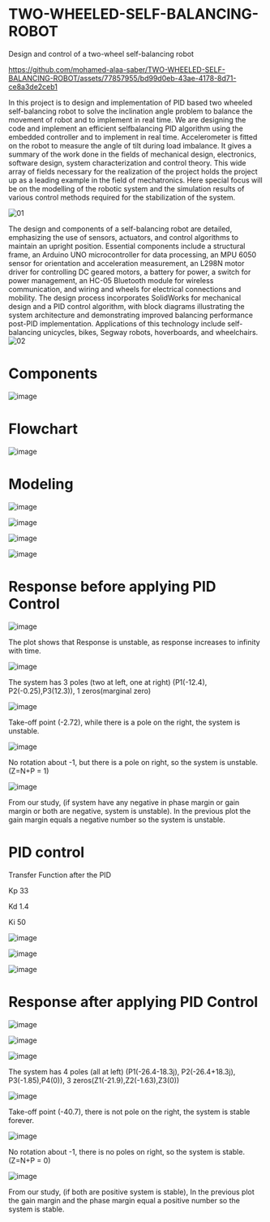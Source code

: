 # TWO-WHEELED-SELF-BALANCING-ROBOT
 Design and control of a two-wheel self-balancing robot



https://github.com/mohamed-alaa-saber/TWO-WHEELED-SELF-BALANCING-ROBOT/assets/77857955/bd99d0eb-43ae-4178-8d71-ce8a3de2ceb1


 
 In this project is to design and implementation of PID based two wheeled self-balancing robot to solve the inclination angle problem to balance the movement of robot and to implement in real time. We are designing the code and implement an efficient selfbalancing PID algorithm using the embedded controller and to implement in real time. Accelerometer is fitted on the robot to measure the angle of tilt during load imbalance. It gives a summary of the work done in the fields of mechanical design, electronics, software design, system characterization and control theory. This wide array of fields necessary for the realization of the project holds the project up as a leading example in the field of 
mechatronics. Here special focus will be on the modelling of the robotic system and the simulation results of various control methods required for the stabilization of the system. 

![01](https://github.com/mohamed-alaa-saber/TWO-WHEELED-SELF-BALANCING-ROBOT/assets/77857955/2f7dee22-4e6f-48e9-8bc0-a1bcf8dc6ae3)


 The design and components of a self-balancing robot are detailed, emphasizing the use of sensors, actuators, and control algorithms to maintain an upright position. Essential components include a structural frame, an Arduino UNO microcontroller for data processing, an MPU 6050 sensor for orientation and acceleration measurement, an L298N motor driver for controlling DC geared motors, a battery for power, a switch for power management, an HC-05 Bluetooth module for wireless communication, and wiring and wheels for electrical connections and mobility. The design process incorporates SolidWorks for mechanical design and a PID control algorithm, with block diagrams illustrating the system architecture and demonstrating improved balancing performance post-PID implementation. Applications of this technology include self-balancing unicycles, bikes, Segway robots, hoverboards, and wheelchairs.
![02](https://github.com/mohamed-alaa-saber/TWO-WHEELED-SELF-BALANCING-ROBOT/assets/77857955/a8b32c2f-4d74-452a-9bf8-1c92bc2e7d86)
# Components 
![image](https://github.com/mohamed-alaa-saber/TWO-WHEELED-SELF-BALANCING-ROBOT/assets/77857955/99ea7b38-4c93-4b5c-9685-185b74166750)

# Flowchart 
![image](https://github.com/mohamed-alaa-saber/TWO-WHEELED-SELF-BALANCING-ROBOT/assets/77857955/f2fc71c6-f074-4efc-a3c6-156d4a7cc38d)

# Modeling
![image](https://github.com/mohamed-alaa-saber/TWO-WHEELED-SELF-BALANCING-ROBOT/assets/77857955/4036ab1e-8545-4f83-a68d-1134e2a442a8)

![image](https://github.com/mohamed-alaa-saber/TWO-WHEELED-SELF-BALANCING-ROBOT/assets/77857955/bb72425e-7952-4658-ab0a-a5558f6ac4d0)

![image](https://github.com/mohamed-alaa-saber/TWO-WHEELED-SELF-BALANCING-ROBOT/assets/77857955/8da4d086-f76b-4332-87f6-2906070fca99)

![image](https://github.com/mohamed-alaa-saber/TWO-WHEELED-SELF-BALANCING-ROBOT/assets/77857955/dc1d188e-0a1f-42fc-b9a8-cb5a0e2dcd45)

# Response before applying PID Control   
![image](https://github.com/mohamed-alaa-saber/TWO-WHEELED-SELF-BALANCING-ROBOT/assets/77857955/316fbfd2-fd20-4204-8321-e5d41d71f294)

The plot shows that Response is unstable, as response increases to infinity with time.

![image](https://github.com/mohamed-alaa-saber/TWO-WHEELED-SELF-BALANCING-ROBOT/assets/77857955/91445d88-041d-4386-9002-38532cf5a1e8)

The system has 3 poles (two at left, one at right) (P1(-12.4), P2(-0.25),P3(12.3)), 1 zeros(marginal zero)  

![image](https://github.com/mohamed-alaa-saber/TWO-WHEELED-SELF-BALANCING-ROBOT/assets/77857955/427bd863-0cef-47fb-b44d-4e0fa58e669e)

Take-off point (-2.72), while there is a pole on the right, the system is unstable.

![image](https://github.com/mohamed-alaa-saber/TWO-WHEELED-SELF-BALANCING-ROBOT/assets/77857955/fc36ec3d-4ba5-4adb-9c61-128895c7de30)

No rotation about -1, but there is a pole on right, so the system is unstable. (Z=N+P = 1)

![image](https://github.com/mohamed-alaa-saber/TWO-WHEELED-SELF-BALANCING-ROBOT/assets/77857955/b395aef7-829e-4b07-ada8-c5b1373c990e)

From our study, (if system have any negative in phase margin or gain margin or both are negative, system is unstable). In the previous plot the gain margin equals a negative number so the system is unstable. 


# PID control

Transfer Function after the PID 

Kp      33 

Kd      1.4 

Ki      50

![image](https://github.com/mohamed-alaa-saber/TWO-WHEELED-SELF-BALANCING-ROBOT/assets/77857955/02f242c2-2ada-415c-b1b5-f4b07abbc4c8)

![image](https://github.com/mohamed-alaa-saber/TWO-WHEELED-SELF-BALANCING-ROBOT/assets/77857955/f4c5f205-ccfc-4f3b-86f4-ddb2916d9f18)

![image](https://github.com/mohamed-alaa-saber/TWO-WHEELED-SELF-BALANCING-ROBOT/assets/77857955/28fded57-8ae5-4757-9819-aa8912adfe27)

# Response after applying PID Control 

![image](https://github.com/mohamed-alaa-saber/TWO-WHEELED-SELF-BALANCING-ROBOT/assets/77857955/f2276d54-7092-49c3-8424-dcf135bd8f00)

![image](https://github.com/mohamed-alaa-saber/TWO-WHEELED-SELF-BALANCING-ROBOT/assets/77857955/02aab6a8-6443-48c5-b2ca-0578e2b45fdd)

![image](https://github.com/mohamed-alaa-saber/TWO-WHEELED-SELF-BALANCING-ROBOT/assets/77857955/907999a4-a659-43b6-9268-7bc4dc23a45d)

The system has 4 poles (all at left) (P1(-26.4-18.3j), P2(-26.4+18.3j), P3(-1.85),P4(0)), 3 zeros(Z1(-21.9),Z2(-1.63),Z3(0))   

![image](https://github.com/mohamed-alaa-saber/TWO-WHEELED-SELF-BALANCING-ROBOT/assets/77857955/c934fa47-fdc9-45c9-a09f-6d544ca9580a)

 Take-off point (-40.7), there is not pole on the right, the system is stable forever.

 ![image](https://github.com/mohamed-alaa-saber/TWO-WHEELED-SELF-BALANCING-ROBOT/assets/77857955/14168427-0162-419c-9041-e22ab283e2e4)
 
 No rotation about -1, there is no poles on right, so the system is stable. (Z=N+P = 0) 

 ![image](https://github.com/mohamed-alaa-saber/TWO-WHEELED-SELF-BALANCING-ROBOT/assets/77857955/b16701e5-f263-45f4-a42a-e759881a4ce3)
 
From our study, (if both are positive system is stable), In the previous plot the gain margin and the phase margin equal a positive number so the system is stable. 



